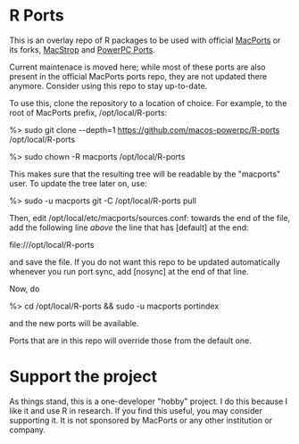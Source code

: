 # R Ports

This is an overlay repo of R packages to be used with official [MacPorts](https://macports.org)
or its forks, [MacStrop](https://github.com/RJVB/macstrop) and [PowerPC Ports](https://macos-powerpc.org).

Current maintenace is moved here; while most of these ports are also present in the official MacPorts ports repo,
they are not updated there anymore. Consider using this repo to stay up-to-date.

To use this, clone the repository to a location of choice. For example, to the root of MacPorts prefix, /opt/local/R-ports:

%> sudo git clone --depth=1 https://github.com/macos-powerpc/R-ports /opt/local/R-ports

%> sudo chown -R macports /opt/local/R-ports

This makes sure that the resulting tree will be readable by the "macports" user.
To update the tree later on, use:

%> sudo -u macports git -C /opt/local/R-ports pull

Then, edit /opt/local/etc/macports/sources.conf: towards the end of the file, add the following line *above* the line that has [default] at the end:

file:///opt/local/R-ports

and save the file. If you do not want this repo to be updated automatically whenever you run port sync, add [nosync] at the end of that line.

Now, do

%> cd /opt/local/R-ports && sudo -u macports portindex

and the new ports will be available.

Ports that are in this repo will override those from the default one.

# Support the project

As things stand, this is a one-developer "hobby" project. I do this because I like it and use R in research.
If you find this useful, you may consider supporting it. It is not sponsored by MacPorts or any other institution or company.
